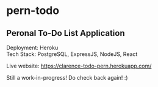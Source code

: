 # pern-todo

## Peronal To-Do List Application
Deployment: Heroku <br/> 
Tech Stack: PostgreSQL, ExpressJS, NodeJS, React

Live website: https://clarence-todo-pern.herokuapp.com/

Still a work-in-progress! Do check back again! :)

